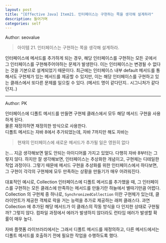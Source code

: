 ```yaml
---
layout: post
title: "[Effective Java] Item21. 인터페이스는 구현하는 쪽을 생각해 설계하라"
description: 들어가며
categories: self
---
```


Author: seovalue

> 아이템 21. 인터페이스는 구현하는 쪽을 생각해 설계하라.

인터페이스에 메서드를 추가하게 되는 경우, 해당 인터페이스를 구현하는 모든 곳에서 그 인터페이스를 구현해주어야하는 문제가 발생한다. 이는 인터페이스는 변경될 수 없다는 것을 기본으로 설계되었기 때문이다. 최근에는 인터페이스 내부 default 메서드를 통해서도 구현체가 있는 메서드를 제공할 수 있지만, 이는 해당 인터페이스를 구현하고 있는 클래스에서 또다른 문제를 일으킬 수 있다. (메서드 명이 같다던지.. 시그니처가 같다던지..) 

-----

Author: PK

인터페이스에 디폴트 메서드를 만들면 구현체 클래스에서 모두 해당 메서드 구현을 사용하게 된다.<br>
물론 재정의하면 재정의한 방식으로 사용한다.<br>
디폴트 메서드는 자바 8에서 추가되었는데, 자바 7까지만 해도 자바는 
> 현재의 인터페이스에 새로운 메서드가 추가될 일은 영원히 없다

는... 지금 생각해보면 말도 안되는 아이디어를 가지고 있었다. 다행히 자바 8부터는 그렇지 않다.
하지만 잘 생각해보면, 인터페이스는 추상화한 개념이고, 구현체는 디테일한 작업 과정이다.
그렇기 때문에 메서드 구현을 추상화를 위한 인터페이스에서 하다보면, 그 구현이 각각의 구현체에
모두 만족하는 상황을 만들기가 매우 어려워진다.<br>

대표적인 예시로, Collection 인터페이스에 디폴트 메서드를 추가했을 때, 그 인터페이스를 구현하는
모든 클래스에 만족하는 메서드를 만들기란 하늘에서 별따기만큼 어렵다. Collection 의 구현체 중 하나로,
`SynchronizedCollection` 이란 구현체가 있는데, 클라이언트가 제공한 객체로 락을 거는 능력을 추가로 제공하는 래퍼 클래스다. 과연 Collection 에 추가된 해당 메서드가 이 클래스의 작동 방식을 다 인지한 상태로 구현될까? 그렇지 않다. 컴파일 과정에서 에러가 발생하지 않더라도 런타임 에러가 발생할 확률이 매우 높다.<br>

자바 플랫폼 라이브러리에서는 그래서 디폴트 메서드를 재정의하고, 다른 메서드에서는 디폴트 메서드를 호출하기 전에 필요한 작업을 수행하도록 했다.<br>
